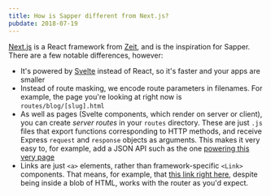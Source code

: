 ```yaml
---
title: How is Sapper different from Next.js?
pubdate: 2018-07-19
---
```


[Next.js](https://github.com/zeit/next.js/) is a React framework from [Zeit](https://zeit.co), and is the inspiration for Sapper. There are a few notable differences, however:

* It's powered by [Svelte](https://svelte.technology) instead of React, so it's faster and your apps are smaller
* Instead of route masking, we encode route parameters in filenames. For example, the page you're looking at right now is `routes/blog/[slug].html`
* As well as pages (Svelte components, which render on server or client), you can create *server routes* in your `routes` directory. These are just `.js` files that export functions corresponding to HTTP methods, and receive Express `request` and `response` objects as arguments. This makes it very easy to, for example, add a JSON API such as the one [powering this very page](blog/how-is-sapper-different-from-next.json)
* Links are just `<a>` elements, rather than framework-specific `<Link>` components. That means, for example, that [this link right here](blog/how-can-i-get-involved), despite being inside a blob of HTML, works with the router as you'd expect.